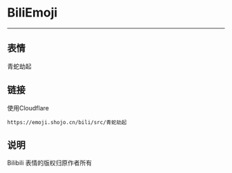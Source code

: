 # BiliEmoji
---
## 表情
青蛇劫起
## 链接
使用Cloudflare
```
https://emoji.shojo.cn/bili/src/青蛇劫起
```
## 说明
Bilibili 表情的版权归原作者所有
